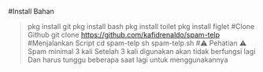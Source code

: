 #Install Bahan
> pkg install git
> pkg install bash
> pkg install toilet
> pkg install figlet
#Clone Github
>git clone https://github.com/kafidrenaldo/spam-telp
#Menjalankan Script
>cd spam-telp
>sh spam-telp.sh
#⚠️ Pehatian ⚠️
Spam minimal 3 kali
Setelah 3 kali digunakan akan tidak berfungsi lagi
Dan harus tunggu beberapa saat lagi untuk menggunakannya
